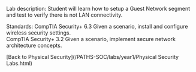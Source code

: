 Lab description: Student will learn how to setup a Guest Network segment and test to verify there is not LAN connectivity.

Standards: CompTIA Security+ 6.3 Given a scenario, install and configure wireless security settings. <br>
CompTIA Security+ 3.2 Given a scenario, implement secure network architecture concepts.

[Back to Physical Security](/PATHS-SOC/labs/year1/Physical Security Labs.html)
